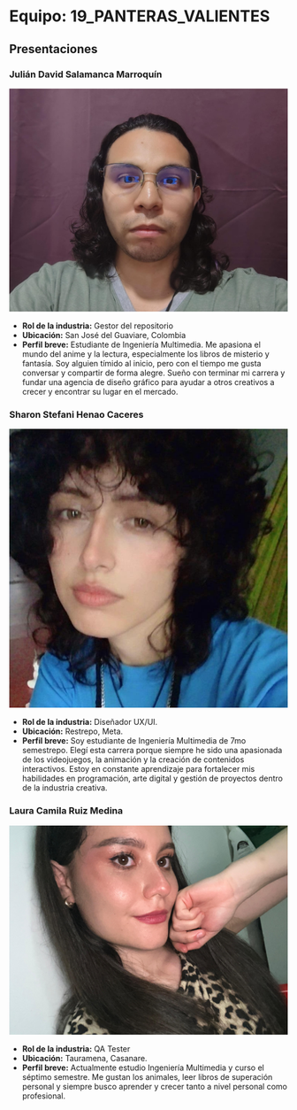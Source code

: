 # Equipo: 19_PANTERAS_VALIENTES

## Presentaciones

### Julián David Salamanca Marroquín
![Foto](JULIAN_SALAMANCA/FOTO_DE_PERFIL.jpg)

- **Rol de la industria:** Gestor del repositorio
- **Ubicación:** San José del Guaviare, Colombia
- **Perfil breve:** Estudiante de Ingeniería Multimedia. Me apasiona el mundo del anime y la lectura, especialmente los libros de misterio y fantasía. Soy alguien tímido al inicio, pero con el tiempo me gusta conversar y compartir de forma alegre. Sueño con terminar mi carrera y fundar una agencia de diseño gráfico para ayudar a otros creativos a crecer y encontrar su lugar en el mercado.

### Sharon Stefani Henao Caceres
![Foto](SHARON_HENAO/FOTO_PERFIL_SHARON.jpg)

- **Rol de la industria:** Diseñador UX/UI.
- **Ubicación:** Restrepo, Meta.
- **Perfil breve:** Soy estudiante de Ingeniería Multimedia de 7mo semestrepo. Elegí esta carrera porque siempre he sido una apasionada de los videojuegos, la animación y la creación de contenidos interactivos. Estoy en constante aprendizaje para fortalecer mis habilidades en programación, arte digital y gestión de proyectos dentro de la industria creativa.

### Laura Camila Ruiz Medina
![Foto](LAURA_RUIZ/FOTO_DE_PERFIL.jpeg.jpeg)

- **Rol de la industria:** QA Tester
- **Ubicación:** Tauramena, Casanare.
- **Perfil breve:** Actualmente estudio Ingeniería Multimedia y curso el séptimo semestre. Me gustan los animales, leer libros de superación personal y siempre busco aprender y crecer tanto a nivel personal como profesional.
